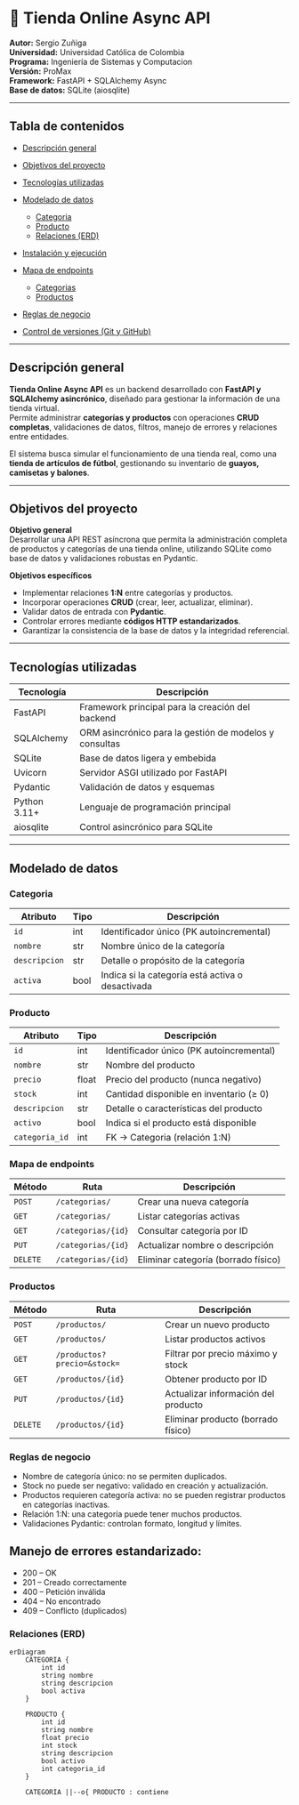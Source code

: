 # 🏪 Tienda Online Async API

**Autor:** Sergio Zuñiga  
**Universidad:** Universidad Católica de Colombia  
**Programa:** Ingeniería de Sistemas y Computacion  
**Versión:** ProMax  
**Framework:** FastAPI + SQLAlchemy Async  
**Base de datos:** SQLite (aiosqlite)

---

## Tabla de contenidos

* [Descripción general](#descripción-general)
* [Objetivos del proyecto](#objetivos-del-proyecto)
* [Tecnologías utilizadas](#tecnologías-utilizadas)
* [Modelado de datos](#modelado-de-datos)

  * [Categoria](#categoria)
  * [Producto](#producto)
  * [Relaciones (ERD)](#relaciones-erd)
* [Instalación y ejecución](#instalación-y-ejecución)
* [Mapa de endpoints](#mapa-de-endpoints)

  * [Categorias](#categorias)
  * [Productos](#productos)
* [Reglas de negocio](#reglas-de-negocio)
* [Control de versiones (Git y GitHub)](#control-de-versiones-git-y-github)

---

## Descripción general

**Tienda Online Async API** es un backend desarrollado con **FastAPI y SQLAlchemy asincrónico**, diseñado para gestionar la información de una tienda virtual.  
Permite administrar **categorías y productos** con operaciones **CRUD completas**, validaciones de datos, filtros, manejo de errores y relaciones entre entidades.

El sistema busca simular el funcionamiento de una tienda real, como una **tienda de artículos de fútbol**, gestionando su inventario de **guayos, camisetas y balones**.

---

## Objetivos del proyecto

**Objetivo general**  
Desarrollar una API REST asíncrona que permita la administración completa de productos y categorías de una tienda online, utilizando SQLite como base de datos y validaciones robustas en Pydantic.

**Objetivos específicos**

* Implementar relaciones **1:N** entre categorías y productos.
* Incorporar operaciones **CRUD** (crear, leer, actualizar, eliminar).
* Validar datos de entrada con **Pydantic**.
* Controlar errores mediante **códigos HTTP estandarizados**.
* Garantizar la consistencia de la base de datos y la integridad referencial.

---

## Tecnologías utilizadas

| Tecnología   | Descripción                                   |
| ------------- | --------------------------------------------- |
| FastAPI       | Framework principal para la creación del backend |
| SQLAlchemy    | ORM asincrónico para la gestión de modelos y consultas |
| SQLite        | Base de datos ligera y embebida               |
| Uvicorn       | Servidor ASGI utilizado por FastAPI           |
| Pydantic      | Validación de datos y esquemas                |
| Python 3.11+  | Lenguaje de programación principal            |
| aiosqlite     | Control asincrónico para SQLite               |

---

## Modelado de datos

### Categoria

| Atributo     | Tipo   | Descripción                                         |
| ------------- | ------ | --------------------------------------------------- |
| `id`          | int    | Identificador único (PK autoincremental)           |
| `nombre`      | str    | Nombre único de la categoría                       |
| `descripcion` | str    | Detalle o propósito de la categoría                 |
| `activa`      | bool   | Indica si la categoría está activa o desactivada   |

### Producto

| Atributo       | Tipo   | Descripción                                      |
| --------------- | ------ | ------------------------------------------------ |
| `id`            | int    | Identificador único (PK autoincremental)        |
| `nombre`        | str    | Nombre del producto                             |
| `precio`        | float  | Precio del producto (nunca negativo)            |
| `stock`         | int    | Cantidad disponible en inventario (≥ 0)         |
| `descripcion`   | str    | Detalle o características del producto          |
| `activo`        | bool   | Indica si el producto está disponible           |
| `categoria_id`  | int    | FK → Categoria (relación 1:N)                   |

### Mapa de endpoints

| Método   | Ruta               | Descripción                         |
| -------- | ------------------ | ----------------------------------- |
| `POST`   | `/categorias/`     | Crear una nueva categoría           |
| `GET`    | `/categorias/`     | Listar categorías activas           |
| `GET`    | `/categorias/{id}` | Consultar categoría por ID          |
| `PUT`    | `/categorias/{id}` | Actualizar nombre o descripción     |
| `DELETE` | `/categorias/{id}` | Eliminar categoría (borrado físico) |

### Productos

| Método   | Ruta                        | Descripción                         |
| -------- | --------------------------- | ----------------------------------- |
| `POST`   | `/productos/`               | Crear un nuevo producto             |
| `GET`    | `/productos/`               | Listar productos activos            |
| `GET`    | `/productos?precio=&stock=` | Filtrar por precio máximo y stock   |
| `GET`    | `/productos/{id}`           | Obtener producto por ID             |
| `PUT`    | `/productos/{id}`           | Actualizar información del producto |
| `DELETE` | `/productos/{id}`           | Eliminar producto (borrado físico)  |

### Reglas de negocio

* Nombre de categoría único: no se permiten duplicados.
* Stock no puede ser negativo: validado en creación y actualización.
* Productos requieren categoría activa: no se pueden registrar productos en categorías inactivas.
* Relación 1:N: una categoría puede tener muchos productos.
* Validaciones Pydantic: controlan formato, longitud y límites.

## Manejo de errores estandarizado:

* 200 – OK
* 201 – Creado correctamente
* 400 – Petición inválida
* 404 – No encontrado
* 409 – Conflicto (duplicados)

### Relaciones (ERD)

```mermaid
erDiagram
    CATEGORIA {
        int id
        string nombre
        string descripcion
        bool activa
    }

    PRODUCTO {
        int id
        string nombre
        float precio
        int stock
        string descripcion
        bool activo
        int categoria_id
    }

    CATEGORIA ||--o{ PRODUCTO : contiene


